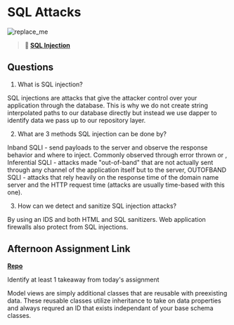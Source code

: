 # SQL Attacks

![replace_me](https://codeworks.blob.core.windows.net/public/assets/img/illustrations/placeholder.svg)

> **📖 [SQL Injection](https://codeworksacademy.com/fs-student-guide/resources/wk11/03-SQL-Injection)**

## Questions

1. What is SQL injection?

SQL injections are attacks that give the attacker control over your application through the database. This is why we do not create string interpolated paths to our database directly but instead we use dapper to identify data we pass up to our repository layer.

2. What are 3 methods SQL injection can be done by?

Inband SQLI - send payloads to the server and observe the response behavior and where to inject. Commonly observed through error thrown or , Inferential SQLI - attacks made "out-of-band" that are not actually sent through any channel of the application itself but to the server, OUTOFBAND SQLI - attacks that rely heavily on the response time of the domain name server and the HTTP request time (attacks are usually time-based with this one).

3. How can we detect and sanitize SQL injection attacks?

By using an IDS and both HTML and SQL sanitizers. Web application firewalls also protect from SQL injections.

## Afternoon Assignment Link

**[Repo](https://github.com/havenfricke/wayFinder/commits/main)**

Identify at least 1 takeaway from today's assignment

Model views are simply additional classes that are reusable with preexisting data. These reusable classes utilize inheritance to take on data properties and always requred an ID that exists independant of your base schema classes.
